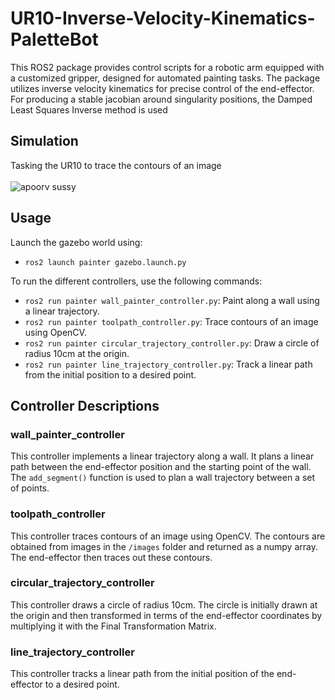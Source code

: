 # UR10-Inverse-Velocity-Kinematics-PaletteBot
This ROS2 package provides control scripts for a robotic arm equipped with a customized gripper, designed for automated painting tasks. The package utilizes inverse velocity kinematics for precise control of the end-effector. For producing a stable jacobian around singularity positions, the Damped Least Squares Inverse method is used

## Simulation
Tasking the UR10 to trace the contours of an image <br> <br>
![apoorv sussy](https://github.com/Apoorv-1009/UR10-Inverse-Velocity-Kinematics-PaletteBot/assets/57452076/02087fea-bf41-4b57-b08e-9c25b13e7740)

## Usage
Launch the gazebo world using: 
- `ros2 launch painter gazebo.launch.py`

To run the different controllers, use the following commands:
- `ros2 run painter wall_painter_controller.py`: Paint along a wall using a linear trajectory.
- `ros2 run painter toolpath_controller.py`: Trace contours of an image using OpenCV.
- `ros2 run painter circular_trajectory_controller.py`: Draw a circle of radius 10cm at the origin.
- `ros2 run painter line_trajectory_controller.py`: Track a linear path from the initial position to a desired point.

## Controller Descriptions

### wall_painter_controller

This controller implements a linear trajectory along a wall. It plans a linear path between the end-effector position and the starting point of the wall. The `add_segment()` function is used to plan a wall trajectory between a set of points.

### toolpath_controller

This controller traces contours of an image using OpenCV. The contours are obtained from images in the `/images` folder and returned as a numpy array. The end-effector then traces out these contours.

### circular_trajectory_controller

This controller draws a circle of radius 10cm. The circle is initially drawn at the origin and then transformed in terms of the end-effector coordinates by multiplying it with the Final Transformation Matrix.

### line_trajectory_controller

This controller tracks a linear path from the initial position of the end-effector to a desired point.




